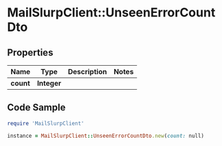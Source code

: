 # MailSlurpClient::UnseenErrorCountDto

## Properties

Name | Type | Description | Notes
------------ | ------------- | ------------- | -------------
**count** | **Integer** |  | 

## Code Sample

```ruby
require 'MailSlurpClient'

instance = MailSlurpClient::UnseenErrorCountDto.new(count: null)
```


